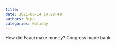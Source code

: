 ```yaml
---
title: 
date: 2021-08-14 14:29:48
authors: Ripp
categories: Holiday
---
```


 How did Fauci make money?  Congress made bank.